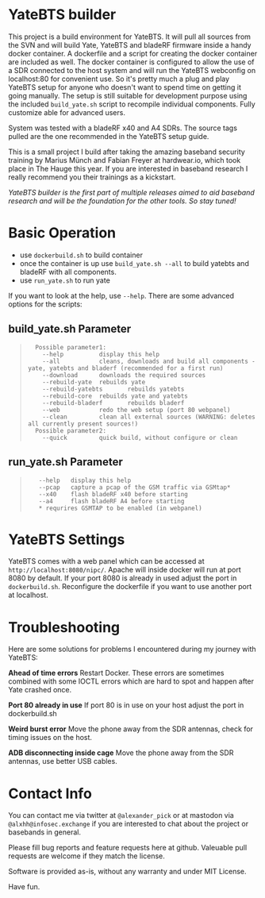# YateBTS builder

This project is a build environment for YateBTS. It will pull all sources from the SVN and will build Yate, YateBTS and bladeRF firmware inside a handy docker container. A dockerfile and a script for creating the docker container are included as well. The docker container is configured to allow the use of a SDR connected to the host system and will run the YateBTS webconfig on localhost:80 for convenient use. So it's pretty much a plug and play YateBTS setup for anyone who doesn't want to spend time on getting it going manually. The setup is still suitable for development purpose using the included `build_yate.sh` script to recompile individual components. Fully customize able for advanced users. 

System was tested with a bladeRF x40 and A4 SDRs. The source tags pulled are the one recommended in the YateBTS setup guide.

This is a small project I build after taking the amazing baseband security training by Marius Münch and Fabian Freyer at hardwear.io, which took place in The Hauge this year. If you are interested in baseband research I really recommend you their trainings as a kickstart.

*YateBTS builder is the first part of multiple releases aimed to aid baseband research and will be the foundation for the other tools. So stay tuned!*

# Basic Operation

- use `dockerbuild.sh` to build container
- once the container is up use `build_yate.sh --all` to build yatebts and bladeRF with all components.
- use `run_yate.sh` to run yate

If you want to look at the help, use `--help`. There are some advanced options for the scripts:

## build_yate.sh Parameter

> 		Possible parameter1:
>         --help          display this help
>         --all           cleans, downloads and build all components - yate, yatebts and bladerf (recommended for a first run)
>         --download      downloads the required sources
>         --rebuild-yate  rebuilds yate
>         --rebuild-yatebts       rebuilds yatebts
>         --rebuild-core  rebuilds yate and yatebts
>         --rebuild-bladerf       rebuilds bladerf
>         --web           redo the web setup (port 80 webpanel)
>         --clean         clean all external sources (WARNING: deletes all currently present sources!)
> 		Possible parameter2:
>         --quick         quick build, without configure or clean

## run_yate.sh Parameter

>        --help   display this help
>        --pcap   capture a pcap of the GSM traffic via GSMtap*
>        --x40    flash bladeRF x40 before starting
>        --a4     flash bladeRF A4 before starting
>        * requrires GSMTAP to be enabled (in webpanel)

# YateBTS Settings

YateBTS comes with a web panel which can be accessed at `http://localhost:8080/nipc/`. Apache will inside docker will run at port 8080 by default. If your port 8080 is already in used adjust the port in `dockerbuild.sh`. Reconfigure the dockerfile if you want to use another port at localhost.

# Troubleshooting

Here are some solutions for problems I encountered during my journey with YateBTS:

**Ahead of time errors**
Restart Docker. These errors are sometimes combined with some IOCTL errors which are hard to spot and happen after Yate crashed once.

**Port 80 already in use**
If port 80 is in use on your host adjust the port in dockerbuild.sh

**Weird burst error**
Move the phone away from the SDR antennas, check for timing issues on the host.

**ADB disconnecting inside cage**
Move the phone away from the SDR antennas, use better USB cables.

# Contact Info

You can contact me via twitter at `@alexander_pick` or at mastodon via `@alxhh@infosec.exchange` if you are interested to chat about the project or basebands in general. 

Please fill bug reports and feature requests here at github. Valeuable pull requests are welcome if they match the license.

Software is provided as-is, without any warranty and under MIT License.

Have fun.

